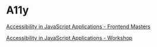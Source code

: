 # A11y

[Accessibility in JavaScript Applications - Frontend Masters](https://frontendmasters.com/workshops/javascript-accessibility/)

[Accessibility in JavaScript Applications - Workshop](https://marcysutton.github.io/js-a11y-workshop/)
